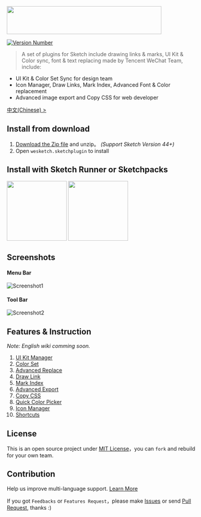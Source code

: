 <img src="https://wximg.gtimg.com/tmt/sketch/logo.png" width=413 height=75>

[![Version Number](https://img.shields.io/github/release/weixin/WeSketch.svg?style=flat)](https://github.com/weixin/WeSketch/ "Version Number")

> A set of plugins for Sketch include drawing links & marks, UI Kit & Color sync, font & text replacing made by Tencent WeChat Team, include:

* UI Kit & Color Set Sync for design team
* Icon Manager, Draw Links, Mark Index, Advanced Font & Color replacement
* Advanced image export and Copy CSS for web developer

[中文(Chinese) >](https://github.com/weixin/WeSketch/blob/master/README-zhCN.md)

## Install from download

1. [Download the Zip file](https://github.com/weixin/WeSketch/archive/master.zip) and unzip。 *(Support Sketch Version 44+)*  
2. Open `wesketch.sketchplugin` to install

## Install with Sketch Runner or Sketchpacks

<a href="http://www.sketchrunner.com"><img src="https://user-images.githubusercontent.com/1049575/27900476-1a3ea8a2-6261-11e7-8358-ab6e7f168886.jpg" width="160px"></a> <a href="https://sketchpacks.com/weixin/WeSketch/install"><img src="http://sketchpacks-com.s3.amazonaws.com/assets/badges/sketchpacks-badge-install.png" width="160px"></a>

## Screenshots

#### Menu Bar

![Screenshot1](https://wximg.gtimg.com/tmt/sketch/menu.png)

#### Tool Bar

![Screenshot2](https://wximg.gtimg.com/tmt/sketch/toolbar.png)

## Features & Instruction

*Note: English wiki comming soon.*

1. [UI Kit Manager](https://github.com/weixin/WeSketch/wiki/%E2%92%88-UIkit-Sync)
2. [Color Set](https://github.com/weixin/WeSketch/wiki/%E2%92%89-Color-Sync)
3. [Advanced Replace](https://github.com/weixin/WeSketch/wiki/%E2%92%8A-Advanced-Replace)
4. [Draw Link](https://github.com/weixin/WeSketch/wiki/%E2%92%8B-Draw-Link)
5. [Mark Index](https://github.com/weixin/WeSketch/wiki/%E2%92%8C-Make-Mark)
6. [Advanced Export](https://github.com/weixin/WeSketch/wiki/%E2%92%8D-Advanced-Export)
7. [Copy CSS](https://github.com/weixin/WeSketch/wiki/%E2%92%8E-Copy-CSS)
8. [Quick Color Picker](https://github.com/weixin/WeSketch/wiki/%E2%92%8F-Quick-Copy-Color)
9. [Icon Manager](https://github.com/weixin/WeSketch/wiki/%E2%92%90-Icon-Manager)
10. [Shortcuts](https://github.com/weixin/WeSketch/wiki/%E2%92%91-Shortcuts)

## License

This is an open source project under [MIT License](http://opensource.org/licenses/MIT)，you can `fork` and rebuild for your own team.  

## Contribution

Help us improve multi-language support. [Learn More](https://github.com/weixin/WeSketch/wiki/%E2%92%93-Contribution--to-lanauage)
 
If you got `Feedbacks` or `Features Request`，please make [Issues](https://github.com/weixin/WeSketch/issues) or send [Pull Request](https://github.com/weixin/WeSketch/pulls), thanks :)
